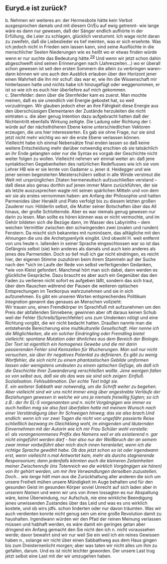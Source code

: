 ## Euryd.e ist zurück?
b. Nehmen wir weiteres an: der Hermesbote hätte kein Verbot ausgesprochen damals und mit diesem Or/Eu auf ewig getrennt- wie lange wäre es dann nur gewesen, daß der Sänger endlich aufhörte in der Erfüllung, die Leier zu schlagen, glücklich verstummt. Ich wage nicht daran zu zweifeln, daß die Liebeslieder es tief meinten, was er sich ersehnte. Was ich jedoch nicht in Frieden sein lassen kann, sind seine Ausflüchte in die menschlicher Seelen Niederungen wie es heißt wo er etwas finden würde wenn er nur suchte das Bedeutung hätte.<sup><a id="ffn29" href="#fn29" class="footnote">29</a></sup> Und wenn wir jetzt schon dahin abgeschweift sind seinen Erinnerungen nach (Jahreszeiten...) wo er überall schon gewesen ist seit den ersten Sommern die allein zu verbringen waren- dann können wir uns auch den Ausblick erlauben über den Horizont jener einen Wahrheit die ihn mir schuf: das war er, wie ihn die Wissenschaft mir hinterlassen hatte und nichts habe ich hinzugefügt oder weggenommen, er ist so wie ich es euch hier überliefere auf mich gekommen.   
c. Sternfelder: denn über die Sternfelder kam es zuerst. Man mochte meinen, daß es sie unendlich viel Energie gekostet hat, so weit vorzudringen. Wir glauben jedoch eher an ihre Fähigkeit diese Energie aus den überschüssigen Elementaren der Zustände herzuleiten die nicht eintraten u. die aber genug Intention dazu aufgebracht hatten daß der Nichteintritt ebenfalls Wirkung zeitigte. Die Ladung oder Richtung der I. würde auf der nächsthöheren Ebene keine unterschiedlichen Vektoren erzeugen, die uns hier interessierten. Es gab sie ohne Frage, nur sie sind jetzt nicht mehr wichtig wo wir die erste Ebene verlassen können.   
Vielleicht habe ich einmal Nebensätze final enden lassen so daß keine weitere Entscheidung mehr darüber notwendig erschien ob sie tatsächlich an ihr Ende gelangten oder nur die Syntax es vorgab der Geschichte nicht weiter folgen zu wollen. Vielleicht nehmen wir einmal weiter an: daß jene syntaktischen Gegebenheiten des natürlichen Redeflusses wie ich sie vom Lehrer HB wie er sie lernte von Gadamer u. jener d. Heidegger und wie jener seinen begeisterten Meisterschülern selbst in alle Winde verstreut die Welt mit ursprünglichen Zitaten hermeneutisch aufzuschließen verstand – daß diese also genau dorthin auf jenen immer Mann zurückführen, der sie als letzte auszusprechen wagte mit seinen spärlichen Mitteln und von dem wir sie als erstes vernommen haben: am Anfang der Philosophie und hatten Parmenides über Heraklit und Plato verfolgt bis zu diesem letzten großen Zauderer nun: Hölderlin selbst, die Mutter seiner Botschaften über das All hinaus, der große Schlotternde. Aber es war niemals genug gewesen nur darin zu lesen. Man sollte es hören können was er nicht vermochte, und im Gehör bildeten sich die Bezüge dann, im Wasser des Labyrinths – dem weichen Vermittler zwischen den schwingenden zwei (ovalen und runden) Fenstern. Da mischt sich bekanntes mit numinösem, das alltägliche mit den Ahnungen die uns die Archetypenlyrik eingibt. Und obwohl H. weit entfernt von uns heute n. lallenden in seiner Sprache eingeschlossen war so ist das Gefängnis selbst (sie) kein anderes als damals und auch kein anderes als jenes des Parmeniden. Doch so tief muß ich gar nicht eindringen, es reicht hier, der eigenen Stimme zuzuhören beim ihrem Stammeln auf der Suche nach den *sich im Laufe der Rede von selbst verfertigenden Gedanken, *wie von Kleist gefordert. Manchmal hört man sich dabei, dann werden es glückliche Gespräche. Dazu braucht es aber auch ein Gegenüber das den Faden zu verlieren nicht sofort es aufgeben läßt, sondern das sich traut, über dem Rauschen während der Pausen die weiteren optischen Entsprechungen im Textkorpus wahrzunehmen und sie in sich aufzunehmen. Es gibt ein unseren Worten entsprechendes Politikum *Integration* genannt das genaues an Menschen vollzieht:    
Wir trauen uns, einen Fremdkörper im Sprachfluß mit aufzunehmen um den Preis der abfallenden Sinnebene; gewinnen aber oft daraus keinen Schub weil der Fehler (Schreib/Sprechfehler) uns zum Umdenken nötigt und eine Richtung vorgibt, die wir nicht bedacht hatten. Draußen nannte man die entstehende Bereicherung eine *multikulturelle *Gesellschaft. Hier nenne ich die Möglichkeiten, die ein solcher Eindringling oder Fremdling bietet vielleicht: *spontane Mutation* oder ähnliches aus dem Bereich der Biologie. Der Text ist eigentlich ein homogenes Gewebe und die mir darin passierenden Fehler sind Keimzellen für Wucherungen. Man soll nur nicht versuchen, sie über ihr negatives Potential zu definieren. Es gibt zu wenig Wortfehler, die sich nicht zu einem phantastischen Gebilde umformen lassen oder wenigstens umdeuten zu einem optischen Gefüge, als daß ich die Geschichte ihrer Zuwanderung verschließen wollte. Jene wenigen fallen so von selbst aus, daß sie als das was sie sind sich zeigen: Einfluß. Sozialisation. Fehlsublimation. Der echte Text trägt sie.    
E. ein weiterer Sabbath war notwendig, um die Schrift weiter zu *begehen.* Aber vielleicht sind wir uns nicht immer einig über angestrebte Verläufe der Beziehungen gewesen in welche wir uns ja niemals freiwillig fügten; so ich z.B.: der ihr EL-S vorgenannten und n. nicht *Vorgängigen* wie immer es auch heißen mag sie also fast überfallen hatte mit meinem Wunsch nach einer Verständigung über ihr Schweigen hinweg; das sie also brach.Und endlich: wenn ich vor zwei Tagen die nicht von ungefähr passierte Reise schließlich bezwang im Gleichklang wohl, im einigenden und läuternden Einvernehmen mit der Autorin wie ich mir Frau Schüler wohl vorstelle:   
el: als vorangenommenes Präfix des Namens weil er als existierend n. gar nicht eingeführt werden darf - hier also nur der Weißbruch der an seinem zwar immer vorbeiführt aber mich doch innen heranleitet, wenn ich die richtige Sprache gewählt habe. Ob das jetzt schon so ist oder irgendwann erst, wenn vielleicht n.mal Antwortet kam, mehr als durchs stagnierende Responsorium; dann jedenfalls könnten auch die kleineren Zeiteinheiten meiner Zwischenrufe (ins Totenreich wo die wirklich Vorgängigen sie hören) von ihr gehört werden, um mir ihre Verwandlungen derselben zuzustellen. Doch...* wie lange hält man aus* die Zurückhaltung aller anderen die sich um unsere Freiheit mühen unsere Mündigkeit im Auge behalten und für den gesunden Geist im gesunden Körper soviel Unrecht auf sich laden aber in *unserem Namen* und wenn wir uns von ihnen lossagten es nur Abspaltung wäre, keine Überwindung, nur Aufschub, nie eine wirkliche Beendigung jenes unwissenden Zustandes über das Leid und was es uns wirklich kostete, und ob wirs jdfs. schon linderten oder nur davon träumten. Was wir auch verdienten konnte nicht genug sein um eine große Revolution damit zu haushalten. Irgendwann würden wir den Pfad der reinen Meinung verlassen müssen und habhaft werden, es wäre damit ein geringes getan aber dringend ein Anfang gemacht den Sie nicht den ich n. nicht voraussehen werde; davor bewahrt sind wir nur weil Sie ein weil ich ein reines Gewissen haben n., solange wir nicht über einen Sabbathweg aus dem Haus gingen bis zum Dreisternenlicht morgen; aber was taten wir nicht alles um ihm zu gefallen, darum. Und es ist nicht leichter geworden. Der unsere Last trug jetzt selbst eine Last mit der wir umzugehen haben.   
